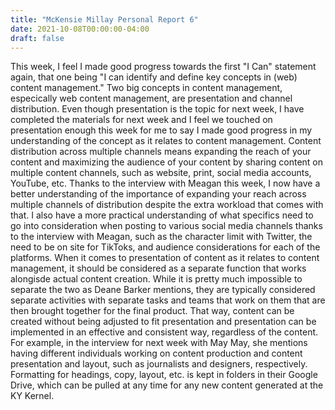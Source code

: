```yaml
---
title: "McKensie Millay Personal Report 6"
date: 2021-10-08T00:00:00-04:00
draft: false
---
```


This week, I feel I made good progress towards the first "I Can" statement again, that one being "I can identify and define key concepts in (web) content management."
Two big concepts in content management, especically web content management, are presentation and channel distribution. Even though presentation is the topic for 
next week, I have completed the materials for next week and I feel we touched on presentation enough this week for me to say I made good progress in my understanding
of the concept as it relates to content management. Content distribution across multiple channels means expanding the reach of your content and maximizing the audience of your content
by sharing content on multiple content channels, such as website, print, social media accounts, YouTube, etc. Thanks to the interview with Meagan this week, I now have a better 
understanding of the importance of expanding your reach across multiple channels of distribution despite the extra workload that comes with that. I also have a more practical
understanding of what specifics need to go into consideration when posting to various social media channels thanks to the interview with Meagan, such as the
character limit with Twitter, the need to be on site for TikToks, and audience considerations for each of the platforms. When it comes to presentation of content as it 
relates to content management, it should be considered as a separate function that works alongisde actual content creation. While it is pretty much impossible to 
separate the two as Deane Barker mentions, they are typically considered separate activities with separate tasks and teams that work on them that are then brought together 
for the final product. That way, content can be created without being adjusted to fit presentation and presentation can be implemented in an effective and consistent way, 
regardless of the content. For example, in the interview for next week with May May, she mentions having different individuals working on content production and content presentation and layout,
such as journalists and designers, respectively. Formatting for headings, copy, layout, etc. is kept in folders in their Google Drive, which can be pulled at any 
time for any new content generated at the KY Kernel. 
